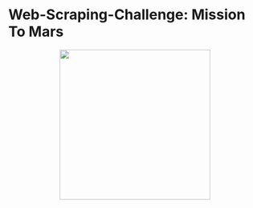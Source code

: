 # **Web-Scraping-Challenge: Mission To Mars**

<center> <img src="https://marshemispheres.com/images/full.jpg" width="300" height="300"> </center>
